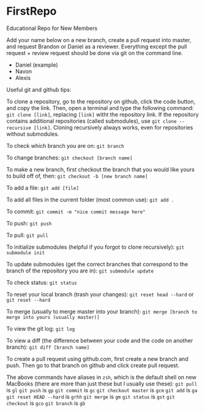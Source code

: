# FirstRepo
Educational Repo for New Members

Add your name below on a new branch, create a pull request into master, and request Brandon or Daniel as a reviewer. Everything except the pull request + review request should be done via git on the command line.
- Daniel (example)
- Navon
- Alexis



Useful git and github tips:

To clone a repository, go to the repository on github, click the code button, and copy the link. Then, open a terminal and type the following command:
```git clone [link]```, replacing `[link]` witht the repository link. If the repository contains additional repositories (called submodules), use ```git clone --recursive [link]```. Cloning recursively always works, even for repositories without submodules.

To check which branch you are on:
```git branch```

To change branches:
```git checkout [branch name]```

To make a new branch, first checkout the branch that you would like yours to build off of, then:
```git checkout -b [new branch name]```

To add a file:
```git add [file]```

To add all files in the current folder (most common use):
```git add .```

To commit:
```git commit -m "nice commit message here"```

To push:
```git push```

To pull:
```git pull```

To initialize submodules (helpful if you forgot to clone recursively):
```git submodule init```

To update submodules (get the correct branches that correspond to the branch of the repository you are in):
```git submodule update```

To check status:
```git status```

To reset your local branch (trash your changes):
```git reset head --hard``` or ```git reset --hard```

To merge (usually to merge master into your branch):
```git merge [branch to merge into yours (usually master)]```

To view the git log:
```git log```

To view a diff (the difference between your code and the code on another branch):
```git diff [branch name]```


To create a pull request using github.com, first create a new branch and push. Then go to that branch on github and click create pull request.

The above commands have aliases in `zsh`, which is the default shell on new MacBooks (there are more than just these but I usually use these):
```git pull``` is ```gl```
```git push``` is ```gp```
```git commit``` is ```gc```
```git checkout master``` is ```gcm```
```git add``` is ```ga```
```git reset HEAD --hard``` is ```grhh```
```git merge``` is ```gm```
```git status``` is ```gst```
```git checkout``` is ```gco```
```git branch``` is ```gb```
